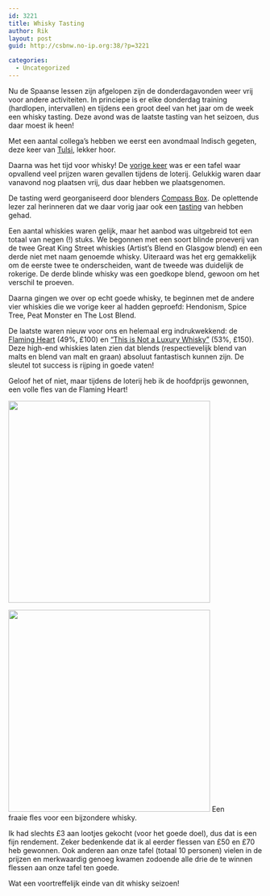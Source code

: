 ```yaml
---
id: 3221
title: Whisky Tasting
author: Rik
layout: post
guid: http://csbnw.no-ip.org:38/?p=3221

categories:
  - Uncategorized
---
```

Nu de Spaanse lessen zijn afgelopen zijn de donderdagavonden weer vrij voor andere activiteiten. In princiepe is er elke donderdag training (hardlopen, intervallen) en tijdens een groot deel van het jaar om de week een whisky tasting. Deze avond was de laatste tasting van het seizoen, dus daar moest ik heen!

Met een aantal collega&#8217;s hebben we eerst een avondmaal Indisch gegeten, deze keer van [Tulsi][1], lekker hoor.

Daarna was het tijd voor whisky! De [vorige keer][2] was er een tafel waar opvallend veel prijzen waren gevallen tijdens de loterij. Gelukkig waren daar vanavond nog plaatsen vrij, dus daar hebben we plaatsgenomen.

De tasting werd georganiseerd door blenders [Compass Box][3]. De oplettende lezer zal herinneren dat we daar vorig jaar ook een [tasting][4] van hebben gehad.

Een aantal whiskies waren gelijk, maar het aanbod was uitgebreid tot een totaal van negen (!) stuks. We begonnen met een soort blinde proeverij van de twee Great King Street whiskies (Artist’s Blend en Glasgow blend) en een derde niet met naam genoemde whisky. Uiteraard was het erg gemakkelijk om de eerste twee te onderscheiden, want de tweede was duidelijk de rokerige. De derde blinde whisky was een goedkope blend, gewoon om het verschil te proeven.

Daarna gingen we over op echt goede whisky, te beginnen met de andere vier whiskies die we vorige keer al hadden geproefd: Hendonism, Spice Tree, Peat Monster en The Lost Blend.

De laatste waren nieuw voor ons en helemaal erg indrukwekkend: de [Flaming Heart][5] (49%, £100) en [&#8220;This is Not a Luxury Whisky&#8221;][6] (53%, £150). Deze high-end whiskies laten zien dat blends (respectievelijk blend van malts en blend van malt en graan) absoluut fantastisch kunnen zijn. De sleutel tot success is rijping in goede vaten!

Geloof het of niet, maar tijdens de loterij heb ik de hoofdprijs gewonnen, een volle fles van de Flaming Heart!

<div style="width: 430px" class="wp-caption aligncenter">
  <img class="lazy " src="http://csbnw.no-ip.org:38/wp-content/plugins/wp-images-lazy-loading/images/grey.gif" data-original="https://cdn3.masterofmalt.com/whiskies/p-2813/compass-box/compass-box-flaming-heart-15th-anniversary-whisky.jpg?ss=2.0" width="400" />
  
  <p class="wp-caption-text">
    <noscript>
      <img src="https://cdn3.masterofmalt.com/whiskies/p-2813/compass-box/compass-box-flaming-heart-15th-anniversary-whisky.jpg?ss=2.0" width="400" />
    </noscript> Een fraaie fles voor een bijzondere whisky.
  </p>
</div>

Ik had slechts £3 aan lootjes gekocht (voor het goede doel), dus dat is een fijn rendement. Zeker bedenkende dat ik al eerder flessen van £50 en £70 heb gewonnen. Ook anderen aan onze tafel (totaal 10 personen) vielen in de prijzen en merkwaardig genoeg kwamen zodoende alle drie de te winnen flessen aan onze tafel ten goede.

Wat een voortreffelijk einde van dit whisky seizoen!

 [1]: http://www.tripadvisor.co.uk/Restaurant_Review-g186533-d7933367-Reviews-Tulsi-St_Andrews_Fife_Scotland.html
 [2]: /?ai1ec_event=whisky-tasting-18 "Whisky Tasting"
 [3]: http://www.compassboxwhisky.com/index.php
 [4]: /?ai1ec_event=whisky-tasting-12
 [5]: https://www.masterofmalt.com/whiskies/compass-box/compass-box-flaming-heart-15th-anniversary-whisky/
 [6]: https://www.masterofmalt.com/whiskies/compass-box/compass-box-this-is-not-a-luxury-whisky/